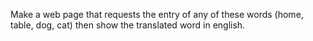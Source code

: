 Make a web page that requests the entry of any of these words (home, table, dog, cat) then show the translated word in english.